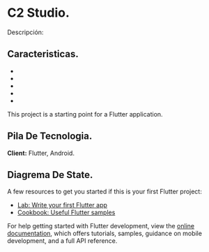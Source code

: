 # C2 Studio.

Descripción:

## Caracteristicas.

-

-

-

-

-

This project is a starting point for a Flutter application.

## Pila De Tecnologia.

**Client:** Flutter, Android.

## Diagrema De State.


A few resources to get you started if this is your first Flutter project:

- [Lab: Write your first Flutter app](https://docs.flutter.dev/get-started/codelab)
- [Cookbook: Useful Flutter samples](https://docs.flutter.dev/cookbook)

For help getting started with Flutter development, view the
[online documentation](https://docs.flutter.dev/), which offers tutorials,
samples, guidance on mobile development, and a full API reference.
